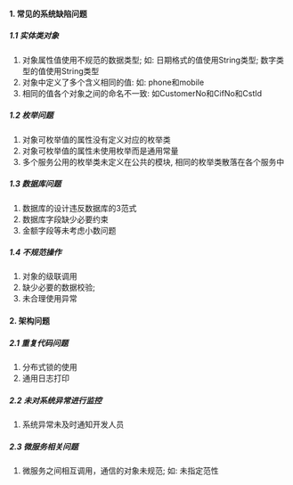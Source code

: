 #### 1. 常见的系统缺陷问题

##### 1.1 实体类对象

1. 对象属性值使用不规范的数据类型; 如: 日期格式的值使用String类型; 数字类型的值使用String类型
2. 对象中定义了多个含义相同的值: 如: phone和mobile
3. 相同的值各个对象之间的命名不一致: 如CustomerNo和CifNo和CstId

##### 1.2 枚举问题

1. 对象可枚举值的属性没有定义对应的枚举类
2. 对象可枚举值的属性未使用枚举而是通用常量
3. 多个服务公用的枚举类未定义在公共的模块, 相同的枚举类散落在各个服务中

##### 1.3 数据库问题

1. 数据库的设计违反数据库的3范式
2. 数据库字段缺少必要约束
3. 金额字段等未考虑小数问题

##### 1.4 不规范操作

1. 对象的级联调用
2. 缺少必要的数据校验; 
3. 未合理使用异常



#### 2. 架构问题

##### 2.1 重复代码问题

1. 分布式锁的使用
2. 通用日志打印

##### 2.2 未对系统异常进行监控

1. 系统异常未及时通知开发人员

##### 2.3 微服务相关问题

1. 微服务之间相互调用，通信的对象未规范; 如: 未指定范性
